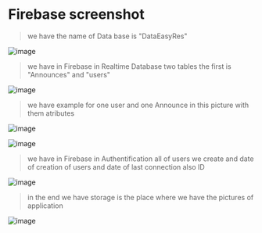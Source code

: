 # Firebase screenshot
> we have the name of Data base is "DataEasyRes"

 ![image](https://user-images.githubusercontent.com/121136872/215296358-4faea000-0f24-4ba9-918a-6cf7e7b52384.png)
 > we have in Firebase in Realtime Database two tables the first is "Announces" and "users"
 
 ![image](https://user-images.githubusercontent.com/121136872/215296501-582117c9-e61c-4f4e-a0ed-b54fd0ec5139.png)
 
 > we have example for one user and one Announce in this picture with them atributes
 
 ![image](https://user-images.githubusercontent.com/121136872/215296613-ccbef618-2790-416f-a4ec-396787b84a68.png)


![image](https://user-images.githubusercontent.com/121136872/215296595-348c6e08-c510-4621-a446-e6894976a413.png)

 > we have in Firebase in Authentification all of users we create and date of creation of users and date of last connection also ID
 
 ![image](https://user-images.githubusercontent.com/121136872/215296786-3a931187-c8bf-482b-906c-4e68a91fff2c.png)


 >in the end we have storage is the place where we have the pictures of application

![image](https://user-images.githubusercontent.com/121136872/215296673-25754ee6-b13e-45b2-94c8-f84a0766aec4.png)













